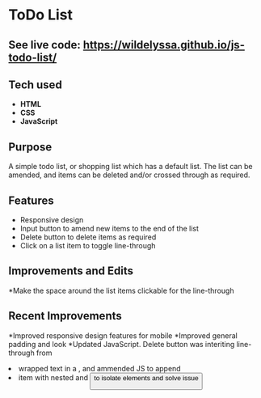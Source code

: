 # ToDo List

## See live code: https://wildelyssa.github.io/js-todo-list/

## Tech used
* **HTML**
* **CSS**
* **JavaScript**

## Purpose
A simple todo list, or shopping list which has a default list. The list can be amended, and items can be deleted and/or crossed through as required. 

## Features
* Responsive design
* Input button to amend new items to the end of the list
* Delete button to delete items as required
* Click on a list item to toggle line-through

## Improvements and Edits
*Make the space around the list items clickable for the line-through

## Recent Improvements
*Improved responsive design features for mobile
*Improved general padding and look
*Updated JavaScript. Delete button was interiting line-through from <li> wrapped text in a <span>, and ammended JS to append <li> item with nested <span> and <button> to isolate elements and solve issue




